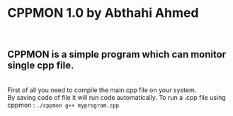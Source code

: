 <h1>CPPMON 1.0 by Abthahi Ahmed</h1>
<br>
<h2>CPPMON is a simple program which can monitor single cpp file.</h2> 
<br>
First of all you need to compile the main.cpp file on your system.
<br>
By saving code of file it will run code automatically.
To run a .cpp file using cppmon : 
<code>./cppmon g++ myprogram.cpp</code>
